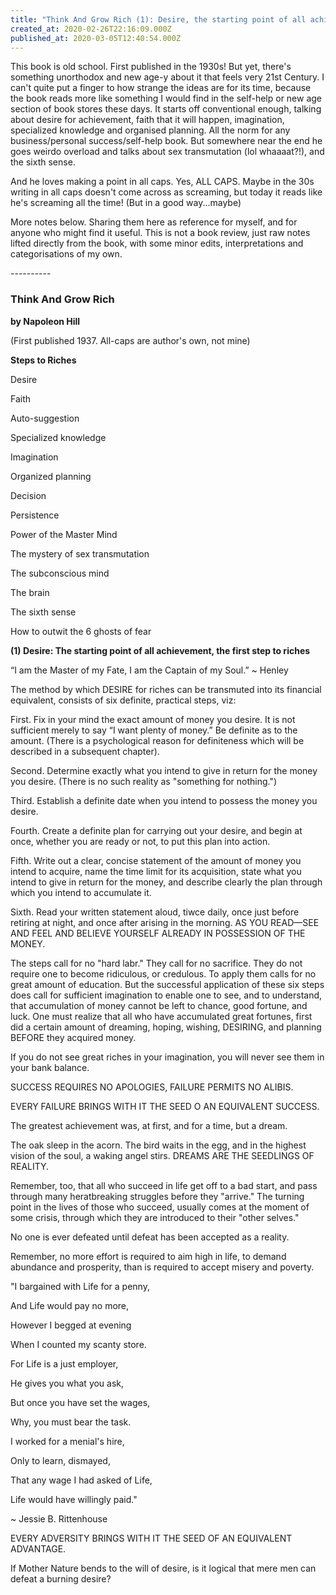 ```yaml
---
title: "Think And Grow Rich (1): Desire, the starting point of all achievement"
created_at: 2020-02-26T22:16:09.000Z
published_at: 2020-03-05T12:40:54.000Z
---
```

This book is old school. First published in the 1930s! But yet, there's something unorthodox and new age-y about it that feels very 21st Century. I can't quite put a finger to how strange the ideas are for its time, because the book reads more like something I would find in the self-help or new age section of book stores these days. It starts off conventional enough, talking about desire for achievement, faith that it will happen, imagination, specialized knowledge and organised planning. All the norm for any business/personal success/self-help book. But somewhere near the end he goes weirdo overload and talks about sex transmutation (lol whaaaat?!), and the sixth sense.

  

And he loves making a point in all caps. Yes, ALL CAPS. Maybe in the 30s writing in all caps doesn't come across as screaming, but today it reads like he's screaming all the time! (But in a good way...maybe)

  

More notes below. Sharing them here as reference for myself, and for anyone who might find it useful. This is not a book review, just raw notes lifted directly from the book, with some minor edits, interpretations and categorisations of my own.

  

\----------

  

### **Think And Grow Rich**

**by Napoleon Hill**

(First published 1937. All-caps are author's own, not mine)

  

**Steps to Riches**

Desire

Faith

Auto-suggestion

Specialized knowledge

Imagination 

Organized planning

Decision

Persistence

Power of the Master Mind

The mystery of sex transmutation 

The subconscious mind

The brain

The sixth sense

How to outwit the 6 ghosts of fear

  

**(1) Desire: The starting point of all achievement, the first step to riches**

  

“I am the Master of my Fate, I am the Captain of my Soul.” ~ Henley

  

The method by which DESIRE for riches can be transmuted into its financial equivalent, consists of six definite, practical steps, viz:

  

First. Fix in your mind the exact amount of money you desire. It is not sufficient merely to say “I want plenty of money.” Be definite as to the amount. (There is a psychological reason for definiteness which will be described in a subsequent chapter).

  

Second. Determine exactly what you intend to give in return for the money you desire. (There is no such reality as "something for nothing.")

  

Third. Establish a definite date when you intend to possess the money you desire.

  

Fourth. Create a definite plan for carrying out your desire, and begin at once, whether you are ready or not, to put this plan into action.

  

Fifth. Write out a clear, concise statement of the amount of money you intend to acquire, name the time limit for its acquisition, state what you intend to give in return for the money, and describe clearly the plan through which you intend to accumulate it.

  

Sixth. Read your written statement aloud, tiwce daily, once just before retiring at night, and once after arising in the morning. AS YOU READ—SEE AND FEEL AND BELIEVE YOURSELF ALREADY IN POSSESSION OF THE MONEY.

  

The steps call for no "hard labr." They call for no sacrifice. They do not require one to become ridiculous, or credulous. To apply them calls for no great amount of education. But the successful application of these six steps does call for sufficient imagination to enable one to see, and to understand, that accumulation of money cannot be left to chance, good fortune, and luck. One must realize that all who have accumulated great fortunes, first did a certain amount of dreaming, hoping, wishing, DESIRING, and planning BEFORE they acquired money.

  

If you do not see great riches in your imagination, you will never see them in your bank balance.

  

SUCCESS REQUIRES NO APOLOGIES, FAILURE PERMITS NO ALIBIS.

  

EVERY FAILURE BRINGS WITH IT THE SEED O AN EQUIVALENT SUCCESS.

  

The greatest achievement was, at first, and for a time, but a dream.

  

The oak sleep in the acorn. The bird waits in the egg, and in the highest vision of the soul, a waking angel stirs. DREAMS ARE THE SEEDLINGS OF REALITY.

  

Remember, too, that all who succeed in life get off to a bad start, and pass through many heratbreaking struggles before they "arrive." The turning point in the lives of those who succeed, usually comes at the moment of some crisis, through which they are introduced to their "other selves."

  

No one is ever defeated until defeat has been accepted as a reality.

  

Remember, no more effort is required to aim high in life, to demand abundance and prosperity, than is required to accept misery and poverty.

  

"I bargained with Life for a penny,

And Life would pay no more, 

However I begged at evening

When I counted my scanty store.

  

For Life is a just employer, 

He gives you what you ask, 

But once you have set the wages, 

Why, you must bear the task.

  

I worked for a menial's hire, 

Only to learn, dismayed, 

That any wage I had asked of Life, 

Life would have willingly paid."

~ Jessie B. Rittenhouse

  

EVERY ADVERSITY BRINGS WITH IT THE SEED OF AN EQUIVALENT ADVANTAGE.

  

If Mother Nature bends to the will of desire, is it logical that mere men can defeat a burning desire?
